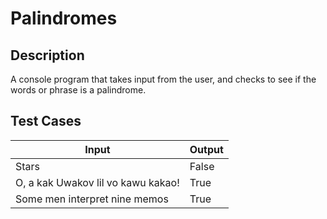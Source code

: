 # Palindromes

## Description
A console program that takes input from the user, and checks to see if the words or phrase is a palindrome. 

Test Cases	
--------
| Input                              |  Output |
|------------------------------------|---------|
| Stars                              |  False  |
| O, a kak Uwakov lil vo kawu kakao! | True    |
| Some men interpret nine memos      | True    |
